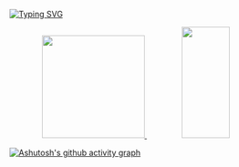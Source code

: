 [![Typing SVG](https://readme-typing-svg.herokuapp.com/?color=ff91a4&size=35&center=true&vCenter=true&width=1000&lines=Olá,+Meu+nome+é+Fellipe+Ribeiro+Teixeira;Bem+Vindo!+:%29)](https://git.io/typing-svg)

<div align="center">
  <a href="https://github.com/felliperibeiroteixeira">
  <img height="180em" src="https://github-readme-stats.vercel.app/api?username=felliperibeiroteixeira&show_icons=true&theme=merko&include_all_commits=true&count_private=true"/>
  <img width="41%" height="195px" src="https://github-readme-stats.vercel.app/api/top-langs/?username=felliperibeiroteixeira&layout=compact&hide_border=true&title_color=ff91a4&text_color=ff91a4&bg_color=0d1117" />
</div>

[![Ashutosh's github activity graph](https://github-readme-activity-graph.cyclic.app/graph?username=felliperibeiroteixeira&bg_color=030317&color=216f97&line=0a4f7b&point=ffffff&area=true&hide_border=true)](https://github.com/ashutosh00710/github-readme-activity-graph)
